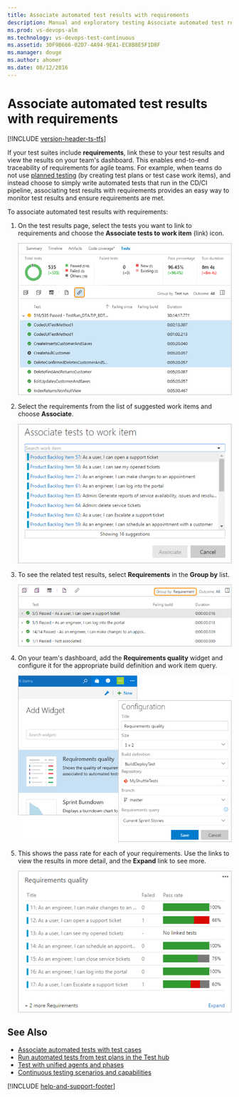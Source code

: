 ```yaml
---
title: Associate automated test results with requirements
description: Manual and exploratory testing Associate automated test results with requirements using Microsoft Test Manager
ms.prod: vs-devops-alm
ms.technology: vs-devops-test-continuous
ms.assetid: 30F9B666-02D7-4A94-9EA1-EC8B8E5F1D8F
ms.manager: douge
ms.author: ahomer
ms.date: 08/12/2016
---
```


# Associate automated test results with requirements

[!INCLUDE [version-header-ts-tfs](../_shared/version-header-ts-tfs.md)] 

If your test suites include **requirements**, link these to your test results
and view the results on your team's dashboard. This enables end-to-end 
traceability of requirements for agile teams. For example, when teams do not use
[planned testing](associate-automated-test-with-test-case.md) (by creating test plans or test case work items),
and instead choose to simply write automated tests that run in the CD/CI
pipeline, associating test results with requirements provides an easy way to 
monitor test results and ensure requirements are met. 

To associate automated test results with requirements: 

1. On the test results page, select the tests you want to link to requirements
and choose the **Associate tests to work item** (link) icon.

   ![](_img/associate-automated-results-with-requirements/associate-tests-results.png)

1. Select the requirements from the list of suggested work items and choose **Associate**. 

   ![](_img/associate-automated-results-with-requirements/associate-tests.png)

1. To see the related test results, select **Requirements** in the **Group by** list.  

   ![](_img/associate-automated-results-with-requirements/associate-tests-groupby.png)

1. On your team's dashboard, add the **Requirements quality** widget and configure
   it for the appropriate build definition and work item query.  

   ![](_img/associate-automated-results-with-requirements/associate-tests-configuration.png)

1. This shows the pass rate for each of your requirements.
   Use the links to view the results in more detail, and the **Expand** link to see more.

   ![](_img/associate-automated-results-with-requirements/associate-tests-dashboard.png)

## See Also

* [Associate automated tests with test cases](associate-automated-test-with-test-case.md)
* [Run automated tests from test plans in the Test hub](run-automated-tests-from-test-hub.md)
* [Test with unified agents and phases](test-with-unified-agent-and-phases.md)
* [Continuous testing scenarios and capabilities](index.md)

[!INCLUDE [help-and-support-footer](../_shared/help-and-support-footer.md)] 
